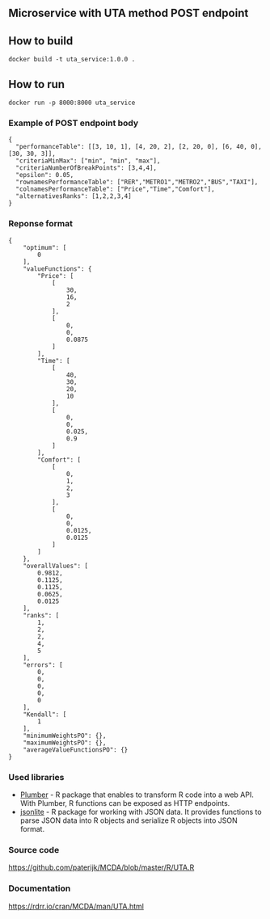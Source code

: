 ## Microservice with UTA method POST endpoint 

## How to build
```
docker build -t uta_service:1.0.0 .
```
## How to run
```
docker run -p 8000:8000 uta_service
```
### Example of POST endpoint body
```
{
  "performanceTable": [[3, 10, 1], [4, 20, 2], [2, 20, 0], [6, 40, 0], [30, 30, 3]],
  "criteriaMinMax": ["min", "min", "max"],
  "criteriaNumberOfBreakPoints": [3,4,4],
  "epsilon": 0.05,
  "rownamesPerformanceTable": ["RER","METRO1","METRO2","BUS","TAXI"],
  "colnamesPerformanceTable": ["Price","Time","Comfort"],
  "alternativesRanks": [1,2,2,3,4]
}
```
### Reponse format
```
{
    "optimum": [
        0
    ],
    "valueFunctions": {
        "Price": [
            [
                30,
                16,
                2
            ],
            [
                0,
                0,
                0.0875
            ]
        ],
        "Time": [
            [
                40,
                30,
                20,
                10
            ],
            [
                0,
                0,
                0.025,
                0.9
            ]
        ],
        "Comfort": [
            [
                0,
                1,
                2,
                3
            ],
            [
                0,
                0,
                0.0125,
                0.0125
            ]
        ]
    },
    "overallValues": [
        0.9812,
        0.1125,
        0.1125,
        0.0625,
        0.0125
    ],
    "ranks": [
        1,
        2,
        2,
        4,
        5
    ],
    "errors": [
        0,
        0,
        0,
        0,
        0
    ],
    "Kendall": [
        1
    ],
    "minimumWeightsPO": {},
    "maximumWeightsPO": {},
    "averageValueFunctionsPO": {}
}
```
### Used libraries

- [Plumber](https://www.rplumber.io/) - R package that enables to transform R code into a web API. With Plumber, R functions can be exposed as HTTP endpoints.
- [jsonlite](https://rdrr.io/cran/jsonlite/) - R package for working with JSON data. It provides functions to parse JSON data into R objects and serialize R objects into JSON format.
  
### Source code

https://github.com/paterijk/MCDA/blob/master/R/UTA.R

### Documentation

https://rdrr.io/cran/MCDA/man/UTA.html
